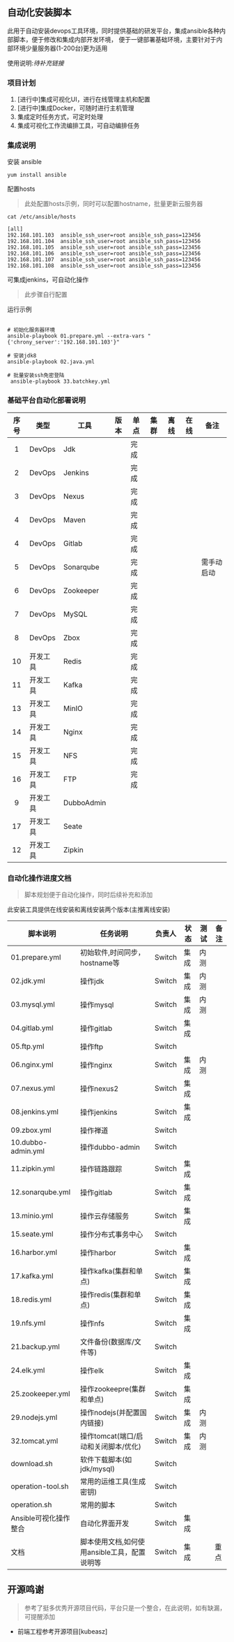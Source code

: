 ## 自动化安装脚本
此用于自动安装devops工具环境，同时提供基础的研发平台，集成ansible各种内部脚本，便于修改和集成内部开发环境，
便于一键部署基础环境，主要针对于内部环境少量服务器(1-200台)更为适用

使用说明:<i>待补充链接</i>

### 项目计划

1. [进行中]集成可视化UI，进行在线管理主机和配置
2. [进行中]集成Docker，可随时进行主机管理
2. 集成定时任务方式，可定时处理
3. 集成可视化工作流编排工具，可自动编排任务

### 集成说明

安装 ansible

```shell
yum install ansible
```

配置hosts
>  此处配置hosts示例，同时可以配置hostname，批量更新云服务器

```shell
cat /etc/ansible/hosts

[all]
192.168.101.103  ansible_ssh_user=root ansible_ssh_pass=123456
192.168.101.104  ansible_ssh_user=root ansible_ssh_pass=123456
192.168.101.105  ansible_ssh_user=root ansible_ssh_pass=123456
192.168.101.106  ansible_ssh_user=root ansible_ssh_pass=123456
192.168.101.107  ansible_ssh_user=root ansible_ssh_pass=123456
192.168.101.108  ansible_ssh_user=root ansible_ssh_pass=123456
```

可集成jenkins，可自动化操作
> 此步骤自行配置

运行示例
```shell

# 初始化服务器环境
ansible-playbook 01.prepare.yml --extra-vars "{'chrony_server':'192.168.101.103'}"

# 安装jdk8
ansible-playbook 02.java.yml

# 批量安装ssh免密登陆
 ansible-playbook 33.batchkey.yml

```

### 基础平台自动化部署说明

| 序号 | 类型     | 工具       | 版本 | 单点 | 集群 | 离线 | 在线 | 备注       |
|:----:|----------|------------|------|------|------|------|------|------------|
| 1    | DevOps   | Jdk        |      | 完成 |      |      |      |            |
| 2    | DevOps   | Jenkins    |      | 完成 |      |      |      |            |
| 3    | DevOps   | Nexus      |      | 完成 |      |      |      |            |
| 4    | DevOps   | Maven      |      | 完成 |      |      |      |            |
| 4    | DevOps   | Gitlab     |      | 完成 |      |      |      |            |
| 5    | DevOps   | Sonarqube  |      | 完成 |      |      |      | 需手动启动 |
| 6    | DevOps   | Zookeeper  |      | 完成 |      |      |      |            |
| 7    | DevOps   | MySQL      |      | 完成 |      |      |      |            |
| 8    | DevOps   | Zbox       |      | 完成 |      |      |      |            |
| 10   | 开发工具 | Redis      |      | 完成 |      |      |      |            |
| 11   | 开发工具 | Kafka      |      | 完成 |      |      |      |            |
| 13   | 开发工具 | MinIO      |      | 完成 |      |      |      |            |
| 14   | 开发工具 | Nginx      |      | 完成 |      |      |      |            |
| 15   | 开发工具 | NFS        |      | 完成 |      |      |      |            |
| 16   | 开发工具 | FTP        |      | 完成 |      |      |      |            |
| 9    | 开发工具 | DubboAdmin |      |      |      |      |      |            |
| 17   | 开发工具 | Seate      |      |      |      |      |      |            |
| 12   | 开发工具 | Zipkin     |      |      |      |      |      |            |

### 自动化操作进度文档
> 脚本规划便于自动化操作，同时后续补充和添加

此安装工具提供在线安装和离线安装两个版本(主推离线安装)

| 脚本说明              | 任务说明                                     | 负责人 | 状态 | 测试 | 备注 |
|-----------------------|----------------------------------------------|--------|------|------|------|
| 01.prepare.yml        | 初始软件,时间同步，hostname等                | Switch | 集成 | 内测 |      |
| 02.jdk.yml            | 操作jdk                                      | Switch | 集成 | 内测 |      |
| 03.mysql.yml          | 操作mysql                                    | Switch | 集成 | 内测 |      |
| 04.gitlab.yml         | 操作gitlab                                   | Switch | 集成 |      |      |
| 05.ftp.yml            | 操作ftp                                      | Switch |      |      |      |
| 06.nginx.yml          | 操作nginx                                    | Switch | 集成 | 内测 |      |
| 07.nexus.yml          | 操作nexus2                                   | Switch | 集成 |      |      |
| 08.jenkins.yml        | 操作jenkins                                  | Switch | 集成 |      |      |
| 09.zbox.yml           | 操作禅道                                     | Switch |      |      |      |
| 10.dubbo-admin.yml    | 操作dubbo-admin                              | Switch |      |      |      |
| 11.zipkin.yml         | 操作链路跟踪                                 | Switch | 集成 |      |      |
| 12.sonarqube.yml      | 操作gitlab                                   | Switch | 集成 |      |      |
| 13.minio.yml          | 操作云存储服务                               | Switch | 集成 |      |      |
| 15.seate.yml          | 操作分布式事务中心                           | Switch |      |      |      |
| 16.harbor.yml         | 操作harbor                                   | Switch | 集成 |      |      |
| 17.kafka.yml          | 操作kafka(集群和单点)                        | Switch | 集成 |      |      |
| 18.redis.yml          | 操作redis(集群和单点)                        | Switch | 集成 |      |      |
| 19.nfs.yml            | 操作nfs                                      | Switch | 集成 |      |      |
| 21.backup.yml         | 文件备份(数据库/文件等)                      | Switch |      |      |      |
| 24.elk.yml            | 操作elk                                      | Switch | 集成 |      |      |
| 25.zookeeper.yml      | 操作zookeepre(集群和单点)                    | Switch | 集成 |      |      |
| 29.nodejs.yml         | 操作nodejs(并配置国内链接)                   | Switch | 集成 | 内测 |      |
| 32.tomcat.yml         | 操作tomcat(端口/启动和关闭脚本/优化)         | Switch | 集成 | 内测 |      |
| download.sh           | 软件下载脚本(如jdk/mysql)                    | Switch |      |      |      |
| operation-tool.sh     | 常用的运维工具(生成密钥)                     | Switch |      |      |      |
| operation.sh          | 常用的脚本                                   | Switch |      |      |      |
| Ansible可视化操作整合 | 自动化界面开发                               | Switch | 集成 |      |      |
| 文档                  | 脚本使用文档,如何使用ansible工具，配置说明等 | Switch | 集成 |      | 重点 |

## 开源鸣谢
> 参考了挺多优秀开源项目代码，平台只是一个整合，在此说明，如有缺漏，可提醒添加

- 前端工程参考开源项目[kubeasz]
